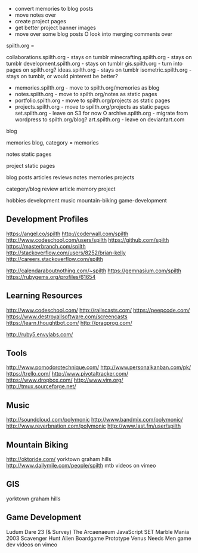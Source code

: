 * convert memories to blog posts
* move notes over
* create project pages
* get better project banner images
* move over some blog posts
O look into merging comments over

spilth.org = 

collaborations.spilth.org - stays on tumblr
minecrafting.spilth.org - stays on tumblr
development.spilth.org - stays on tumblr
gis.spilth.org - turn into pages on spilth.org?
ideas.spilth.org - stays on tumblr
isometric.spilth.org - stays on tumblr, or would pinterest be better?
* memories.spilth.org - move to spilth.org/memories as blog
* notes.spilth.org - move to spilth.org/notes as static pages
* portfolio.spilth.org - move to spilth.org/projects as static pages
* projects.spilth.org - move to spilth.org/projects as static pages
set.spilth.org - leave on S3 for now
O archive.spilth.org - migrate from wordpress to spilth.org/blog?
art.spilth.org - leave on deviantart.com

blog

memories
  blog, category = memories

notes
  static pages
 
project
  static pages

blog posts
articles
reviews
notes
memories
projects

category/blog
	review
	article
	memory
	project

hobbies
	development
	music
	mountain-biking
	game-development

## Development Profiles

https://angel.co/spilth
http://coderwall.com/spilth
http://www.codeschool.com/users/spilth
https://github.com/spilth
https://masterbranch.com/spilth
http://stackoverflow.com/users/8252/brian-kelly
http://careers.stackoverflow.com/spilth

http://calendaraboutnothing.com/~spilth
https://gemnasium.com/spilth
https://rubygems.org/profiles/61654

## Learning Resources

http://www.codeschool.com/
http://railscasts.com/
https://peepcode.com/
https://www.destroyallsoftware.com/screencasts
https://learn.thoughtbot.com/
http://pragprog.com/

http://ruby5.envylabs.com/

## Tools

http://www.pomodorotechnique.com/
http://www.personalkanban.com/pk/
https://trello.com/
http://www.pivotaltracker.com/
https://www.dropbox.com/
http://www.vim.org/
http://tmux.sourceforge.net/

## Music

http://soundcloud.com/polymonic
http://www.bandmix.com/polymonic/
http://www.reverbnation.com/polymonic
http://www.last.fm/user/spilth

## Mountain Biking

http://oktoride.com/
yorktown
graham hills
http://www.dailymile.com/people/spilth
mtb videos on vimeo

## GIS

yorktown
graham hills

## Game Development

Ludum Dare 23 (& Survey)
The Arcaenaeum
JavaScript SET
Marble Mania 2003
Scavenger Hunt
Alien Boardgame Prototype
Venus Needs Men
game dev videos on vimeo

